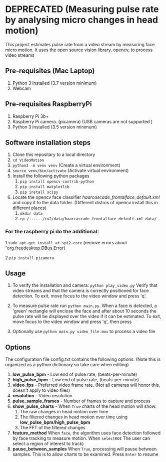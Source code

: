 # DEPRECATED (Measuring pulse rate by analysing micro changes in head motion)
This project estimates pulse rate from a video stream by measuring face micro motion. It uses the open source vision library, opencv, to process video streams

## Pre-requisites (Mac Laptop)
1. Python 3 installed (3.7 version minimum)
2. Webcam

## Pre-requisites RaspberryPi
1. Raspberry Pi 3b+
2. Raspberry Pi camera. (picamera) (USB cameras are not supported )
3. Python 3 installed (3.5 version minimum)


## Software installation steps
1. Clone this repositary to a local directory
2. `cd VideoMotion`
3. `python3 -m venv venv`  (Create a virtual environment)
4. `source venv/bin/activate` (Activate virtual environment)
5. Install the following python packages
    1. `pip install opencv-contrib-python`
    2. `pip install matplotlib`
    3. `pip install scipy`
6. Locate the opencv face classifier *haarcascade_frontalface_default.xml* and copy it to the data folder. (Different distros of opencv install this in different places)  
    1. `mkdir data`
    2. `cp /....../cv2/data/haarcascade_frontalface_default.xml data/`  
    
### For the raspberry pi do the additional:
1.`sudo apt-get install at-spi2-core` (remove errors about “org.freedesktop.DBus.Error)

2.`pip install picamera`
    
    
## Usage
1. To verify the installation and camera: `python play_video.py` Verify that video streams and that the camera is correctly positioned for face detection. To exit, move focus to the video window and press 'q'.

2. To measure pulse rate run `python main.py`. When a face is detected, a 'green' rectangle will enclose the face and after about 10 seconds the pulse rate will be displayed over the video if it can be estimated. To exit, move focus to the video window and press 'q', then press <Enter>

3. Optionally use `python main.py video_file.mov` to process a video file

## Options
The configuration file config.txt contains the following options. (Note this is organized as a python dictionary so take care when editing)

1. **low_pulse_bpm** - Low end of pulse rate, (beats-per-minute)
2. **high_pulse_bpm** - Low end of pulse rate, (beats-per-minute)
3. **video_fps** - Preferred video frame rate. (Not all cameras will honor this, doesn't apply to video files)
4. **resolution** - Video resolution
5. **pulse_sample_frames** - Number of frames to capture and process
6. **show_pulse_charts** - When `True` charts of the head motion will show: 
    1. The raw changes in head motion over time
    2. The filtered changes in head motion over time using **low_pulse_bpm/high_pulse_bpm**
    3. The FFT of the filtered changes
7. **feature_method** When `face`, the algorithm uses face detection followed by face tracking to measure motion. When `selectROI` The user can select a region of interest to track)
8. **pause_between_samples** When `True`, processing will pause between samples. This is to allow charts to be examined. Press `Enter` to resume
